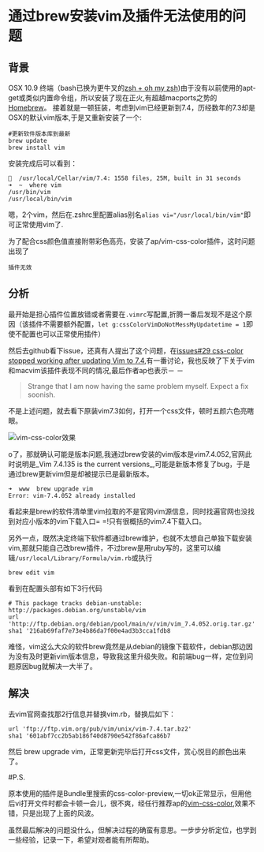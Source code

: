 通过brew安装vim及插件无法使用的问题
==============================================

## 背景
OSX 10.9 终端（bash已换为更牛叉的[zsh + oh my zsh](https://github.com/robbyrussell/oh-my-zsh))由于没有以前使用的apt-get或类似内置命令组，所以安装了现在正火,有超越macports之势的[Homebrew](http://brew.sh/)。
接着就是一顿狂装，考虑到vim已经更新到7.4，历经数年的7.3却是OSX的默认vim版本,于是又重新安装了一个:

    #更新软件版本库到最新
    brew update
    brew install vim

安装完成后可以看到：

    🍺  /usr/local/Cellar/vim/7.4: 1558 files, 25M, built in 31 seconds
    ➜  ~  where vim
    /usr/bin/vim
    /usr/local/bin/vim

嗯，2个vim，然后在.zshrc里配置alias别名`alias vi="/usr/local/bin/vim"`即可正常使用vim了.

为了配合css颜色值直接附带彩色高亮，安装了ap/vim-css-color插件，这时问题出现了

    插件无效

## 分析

最开始是担心插件位置放错或者需要在`.vimrc`写配置,折腾一番后发现不是这个原因（该插件不需要额外配置，`let g:cssColorVimDoNotMessMyUpdatetime = 1`即使不配置也可以正常使用插件）

然后去github看下issue，还真有人提出了这个问题，在[issues#29 css-color stopped working after updating Vim to 7.4](https://github.com/ap/vim-css-color/issues/29),有一番讨论，我也反映了下关于vim和macvim该插件表现不同的情况,最后作者ap也表示－ －  

> Strange that I am now having the same problem myself. Expect a fix soonish.

不是上述问题，就去看下原装vim7.3如何，打开一个css文件，顿时五颜六色亮瞎眼。

![vim-css-color效果](http://ap.github.io/vim-css-color/screenshot.png)    

o了，那就确认可能是版本问题,我通过brew安装的vim版本是vim7.4.052,官网此时说明是_Vim 7.4.135 is the current versions_,可能是新版本修复了bug，于是通过brew更新vim但是却被提示已是最新版本。

    ➜  www  brew upgrade vim
    Error: vim-7.4.052 already installed

看起来是brew的软件清单里vim拉取的不是官网vim源信息，同时找遍官网也没找到对应小版本的vim下载入口= =!只有很概括的vim7.4下载入口。

另外一点，既然决定终端下软件都通过brew维护，也就不太想自己单独下载安装vim,那就只能自己改brew插件，不过brew是用ruby写的，这里可以编辑`/usr/local/Library/Formula/vim.rb`或执行

    brew edit vim

看到在配置头部有如下3行代码

    # This package tracks debian-unstable: http://packages.debian.org/unstable/vim
    url 'http://ftp.debian.org/debian/pool/main/v/vim/vim_7.4.052.orig.tar.gz'
    sha1 '216ab69faf7e73e4b86da7f00e4ad3b3cca1fdb8

难怪，vim这么大众的软件brew竟然是从debian的镜像下载软件，debian那边因为没有及时更新vim版本信息，导致我这里升级失败。和前端bug一样，定位到问题原因bug就解决一大半了。

## 解决
去vim官网查找那2行信息并替换vim.rb，替换后如下：

    url 'ftp://ftp.vim.org/pub/vim/unix/vim-7.4.tar.bz2'
    sha1 '601abf7cc2b5ab186f40d8790e542f86afca86b7

然后 brew upgrade vim，正常更新完毕后打开css文件，赏心悦目的颜色出来了。

#P.S.

原本使用的插件是Bundle里搜索的css-color-preview,一切ok正常显示，但用他后vi打开文件时都会卡顿一会儿，很不爽，经任行推荐ap的[vim-css-color](https://github.com/ap/vim-css-color/),效果不错，只是出现了上面的风波。

虽然最后解决的问题没什么，但解决过程的确蛮有意思。一步步分析定位，也学到一些经验，记录一下，希望对观者能有所帮助。


